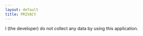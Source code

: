 ```yaml
---
layout: default
title: PRIVACY
---
```


I (the developer) do not collect any data by using this application.
